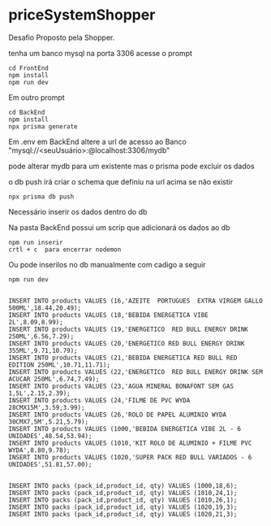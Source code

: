 # priceSystemShopper
Desafio Proposto pela Shopper.

tenha um banco mysql na porta 3306
acesse o prompt
```
cd FrontEnd 
npm install 
npm run dev

```

Em outro prompt

```
cd BackEnd
npm install 
npx prisma generate
```

Em .env em BackEnd altere a url de acesso ao Banco "mysql://<seuUsuário>:<suaSenha>@localhost:3306/mydb"

pode alterar mydb para um existente mas o prisma pode excluir os dados

o db push irá criar o schema que definiu na url acima se não existir 

```
npx prisma db push
```



Necessário inserir os dados dentro do db

Na pasta BackEnd possui um scrip que adicionará os dados ao db 
```
npm run inserir
crtl + c  para encerrar nodemon
```
Ou pode inserilos no db manualmente com cadigo a seguir

```
npm run dev
```
```

INSERT INTO products VALUES (16,'AZEITE  PORTUGUES  EXTRA VIRGEM GALLO 500ML',18.44,20.49);
INSERT INTO products VALUES (18,'BEBIDA ENERGETICA VIBE 2L',8.09,8.99);
INSERT INTO products VALUES (19,'ENERGETICO  RED BULL ENERGY DRINK 250ML',6.56,7.29);
INSERT INTO products VALUES (20,'ENERGETICO RED BULL ENERGY DRINK 355ML',9.71,10.79);
INSERT INTO products VALUES (21,'BEBIDA ENERGETICA RED BULL RED EDITION 250ML',10.71,11.71);
INSERT INTO products VALUES (22,'ENERGETICO  RED BULL ENERGY DRINK SEM ACUCAR 250ML',6.74,7.49);
INSERT INTO products VALUES (23,'AGUA MINERAL BONAFONT SEM GAS 1,5L',2.15,2.39);
INSERT INTO products VALUES (24,'FILME DE PVC WYDA 28CMX15M',3.59,3.99);
INSERT INTO products VALUES (26,'ROLO DE PAPEL ALUMINIO WYDA 30CMX7,5M',5.21,5.79);
INSERT INTO products VALUES (1000,'BEBIDA ENERGETICA VIBE 2L - 6 UNIDADES',48.54,53.94);
INSERT INTO products VALUES (1010,'KIT ROLO DE ALUMINIO + FILME PVC WYDA',8.80,9.78);
INSERT INTO products VALUES (1020,'SUPER PACK RED BULL VARIADOS - 6 UNIDADES',51.81,57.00);


INSERT INTO packs (pack_id,product_id, qty) VALUES (1000,18,6);
INSERT INTO packs (pack_id,product_id, qty) VALUES (1010,24,1);
INSERT INTO packs (pack_id,product_id, qty) VALUES (1010,26,1);
INSERT INTO packs (pack_id,product_id, qty) VALUES (1020,19,3);
INSERT INTO packs (pack_id,product_id, qty) VALUES (1020,21,3);

```
